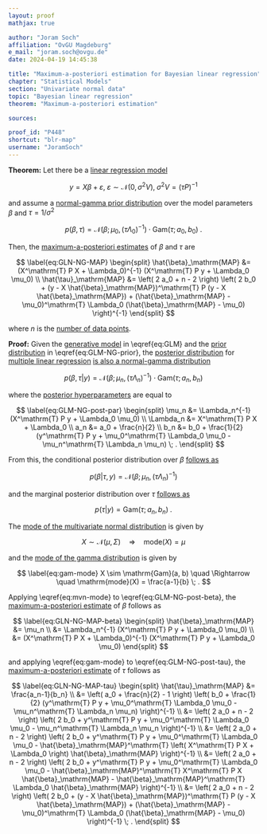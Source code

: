 ```yaml
---
layout: proof
mathjax: true

author: "Joram Soch"
affiliation: "OvGU Magdeburg"
e_mail: "joram.soch@ovgu.de"
date: 2024-04-19 14:45:38

title: "Maximum-a-posteriori estimation for Bayesian linear regression"
chapter: "Statistical Models"
section: "Univariate normal data"
topic: "Bayesian linear regression"
theorem: "Maximum-a-posteriori estimation"

sources:

proof_id: "P448"
shortcut: "blr-map"
username: "JoramSoch"
---
```



**Theorem:** Let there be a [linear regression model](/D/mlr)

$$ \label{eq:GLM}
y = X\beta + \varepsilon, \; \varepsilon \sim \mathcal{N}(0, \sigma^2 V), \; \sigma^2 V = (\tau P)^{-1}
$$

and assume a [normal-gamma prior distribution](/P/blr-prior) over the model parameters $\beta$ and $\tau = 1/\sigma^2$

$$ \label{eq:GLM-NG-prior}
p(\beta,\tau) = \mathcal{N}(\beta; \mu_0, (\tau \Lambda_0)^{-1}) \cdot \mathrm{Gam}(\tau; a_0, b_0) \; .
$$

Then, the [maximum-a-posteriori estimates](/D/map) of $\beta$ and $\tau$ are

$$ \label{eq:GLN-NG-MAP}
\begin{split}
\hat{\beta}_\mathrm{MAP} &= (X^\mathrm{T} P X + \Lambda_0)^{-1} (X^\mathrm{T} P y + \Lambda_0 \mu_0) \\
\hat{\tau}_\mathrm{MAP} &= \left( 2 a_0 + n - 2 \right) \left( 2 b_0 + (y - X \hat{\beta}_\mathrm{MAP})^\mathrm{T} P (y - X \hat{\beta}_\mathrm{MAP}) + (\hat{\beta}_\mathrm{MAP} - \mu_0)^\mathrm{T} \Lambda_0 (\hat{\beta}_\mathrm{MAP} - \mu_0) \right)^{-1}
\end{split}
$$

where $n$ is the [number of data points](/D/mlr).


**Proof:** Given the [generative model](/D/gm) in \eqref{eq:GLM} and the [prior distribution](/D/prior) in \eqref{eq:GLM-NG-prior}, the [posterior distribution](/D/post) for [multiple linear regression](/D/mlr) [is also a normal-gamma distribution](/P/blr-post)

$$ \label{eq:GLM-NG-post}
p(\beta,\tau|y) = \mathcal{N}(\beta; \mu_n, (\tau \Lambda_n)^{-1}) \cdot \mathrm{Gam}(\tau; a_n, b_n)
$$

where the [posterior hyperparameters](/D/post) are equal to

$$ \label{eq:GLM-NG-post-par}
\begin{split}
\mu_n &= \Lambda_n^{-1} (X^\mathrm{T} P y + \Lambda_0 \mu_0) \\
\Lambda_n &= X^\mathrm{T} P X + \Lambda_0 \\
a_n &= a_0 + \frac{n}{2} \\
b_n &= b_0 + \frac{1}{2} (y^\mathrm{T} P y + \mu_0^\mathrm{T} \Lambda_0 \mu_0 - \mu_n^\mathrm{T} \Lambda_n \mu_n) \; .
\end{split}
$$

From this, the conditional posterior distribution over $\beta$ [follows as](/D/ng)

$$ \label{eq:GLM-NG-post-beta}
p(\beta|\tau,y) = \mathcal{N}(\beta; \mu_n, (\tau \Lambda_n)^{-1})
$$

and the marginal posterior distribution over $\tau$ [follows as](/D/ng)

$$ \label{eq:GLM-NG-post-tau}
p(\tau|y) = \mathrm{Gam}(\tau; a_n, b_n) \; .
$$

The [mode of the multivariate normal distribution](/P/mvn-mode) is given by

$$ \label{eq:mvn-mode}
X \sim \mathcal{N}(\mu, \Sigma) \quad \Rightarrow \quad \mathrm{mode}(X) = \mu
$$

and the [mode of the gamma distribution](/P/gam-mode) is given by

$$ \label{eq:gam-mode}
X \sim \mathrm{Gam}(a, b) \quad \Rightarrow \quad \mathrm{mode}(X) = \frac{a-1}{b} \; .
$$

Applying \eqref{eq:mvn-mode} to \eqref{eq:GLM-NG-post-beta}, the [maximum-a-posteriori estimate](/D/map) of $\beta$ follows as

$$ \label{eq:GLN-NG-MAP-beta}
\begin{split}
\hat{\beta}_\mathrm{MAP} &= \mu_n \\
&= \Lambda_n^{-1} (X^\mathrm{T} P y + \Lambda_0 \mu_0) \\
&= (X^\mathrm{T} P X + \Lambda_0)^{-1} (X^\mathrm{T} P y + \Lambda_0 \mu_0)
\end{split}
$$

and applying \eqref{eq:gam-mode} to \eqref{eq:GLM-NG-post-tau}, the [maximum-a-posteriori estimate](/D/map) of $\tau$ follows as

$$ \label{eq:GLN-NG-MAP-tau}
\begin{split}
\hat{\tau}_\mathrm{MAP} &= \frac{a_n-1}{b_n} \\
&= \left( a_0 + \frac{n}{2} - 1 \right) \left( b_0 + \frac{1}{2} (y^\mathrm{T} P y + \mu_0^\mathrm{T} \Lambda_0 \mu_0 - \mu_n^\mathrm{T} \Lambda_n \mu_n) \right)^{-1} \\
&= \left( 2 a_0 + n - 2 \right) \left( 2 b_0 + y^\mathrm{T} P y + \mu_0^\mathrm{T} \Lambda_0 \mu_0 - \mu_n^\mathrm{T} \Lambda_n \mu_n \right)^{-1} \\
&= \left( 2 a_0 + n - 2 \right) \left( 2 b_0 + y^\mathrm{T} P y + \mu_0^\mathrm{T} \Lambda_0 \mu_0 - \hat{\beta}_\mathrm{MAP}^\mathrm{T} \left( X^\mathrm{T} P X + \Lambda_0 \right) \hat{\beta}_\mathrm{MAP} \right)^{-1} \\
&= \left( 2 a_0 + n - 2 \right) \left( 2 b_0 + y^\mathrm{T} P y + \mu_0^\mathrm{T} \Lambda_0 \mu_0 - \hat{\beta}_\mathrm{MAP}^\mathrm{T} X^\mathrm{T} P X \hat{\beta}_\mathrm{MAP} - \hat{\beta}_\mathrm{MAP}^\mathrm{T} \Lambda_0 \hat{\beta}_\mathrm{MAP} \right)^{-1} \\
&= \left( 2 a_0 + n - 2 \right) \left( 2 b_0 + (y - X \hat{\beta}_\mathrm{MAP})^\mathrm{T} P (y - X \hat{\beta}_\mathrm{MAP}) + (\hat{\beta}_\mathrm{MAP} - \mu_0)^\mathrm{T} \Lambda_0 (\hat{\beta}_\mathrm{MAP} - \mu_0) \right)^{-1} \; .
\end{split}
$$